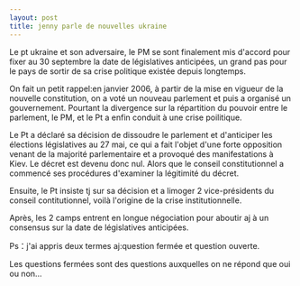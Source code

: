 ```yaml
---
layout: post
title: jenny parle de nouvelles ukraine
---
```


<p>Le pt ukraine et son adversaire, le PM se sont finalement mis d&#39;accord pour fixer au 30 septembre la date de législatives anticipées, un grand pas pour le pays de sortir de sa crise politique existée depuis longtemps.</p>
<p>On fait un petit rappel:en janvier 2006, à partir de la mise en vigueur de la nouvelle constitution, on a voté un nouveau parlement et puis a organisé un gouvernement. Pourtant la divergence sur la répartition du pouvoir entre le parlement, le PM, et le Pt a enfin conduit à une crise poilitique.</p>
<p>Le Pt a déclaré sa décision de dissoudre le parlement et d&#39;anticiper les élections législatives au 27 mai, ce qui a fait l&#39;objet d&#39;une forte opposition venant de la majorité parlementaire et a provoqué des manifestations à Kiev. Le décret est devenu donc nul. Alors que le conseil constitutionnel a commencé ses procédures d&#39;examiner la légitimité du décret. </p>
<p>Ensuite, le Pt insiste tj sur sa décision et a limoger 2 vice-présidents du conseil contitutionnel, voilà l&#39;origine de la crise institutionnelle. </p>
<p>Après, les 2 camps entrent en longue négociation pour aboutir aj à un consensus sur la date de législatives anticipées.</p>
<p>Ps：j&#39;ai appris deux termes aj:question fermée et question ouverte. </p>
<p>Les questions fermées sont des questions auxquelles on ne répond que oui ou non&#8230; </p>
<p></p>
